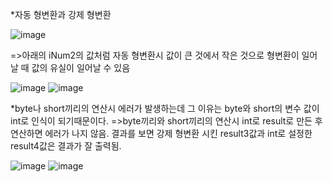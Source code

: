 *자동 형변환과 강제 형변환
 
![image](https://user-images.githubusercontent.com/122864238/213130688-6a856dfb-efb4-49fb-a8a3-07be760f3aab.png)

=>아래의 iNum2의 값처럼 자동 형변환시 값이 큰 것에서 작은 것으로 형변환이 일어날 때 값의 유실이 일어날 수 있음

![image](https://user-images.githubusercontent.com/122864238/213131625-718c6d26-3a1e-469e-8904-f495550ac71a.png)
![image](https://user-images.githubusercontent.com/122864238/213131997-7b642172-d6f8-4a9b-ab05-91ae615225a1.png)

*byte나 short끼리의 연산시 에러가 발생하는데 그 이유는 byte와 short의 변수 값이 int로 인식이 되기때문이다.
=>byte끼리와 short끼리의 연산시 int로 result로 만든 후 연산하면 에러가 나지 않음.
  결과를 보면 강제 형변환 시킨 result3값과 int로 설정한 result4값은 결과가 잘 출력됨. 

![image](https://user-images.githubusercontent.com/122864238/213132482-0cf8f127-59e4-4938-af76-4cdabf1c8a52.png)
![image](https://user-images.githubusercontent.com/122864238/213133078-5903e655-0fcb-4cbe-9594-1a2746425546.png)

